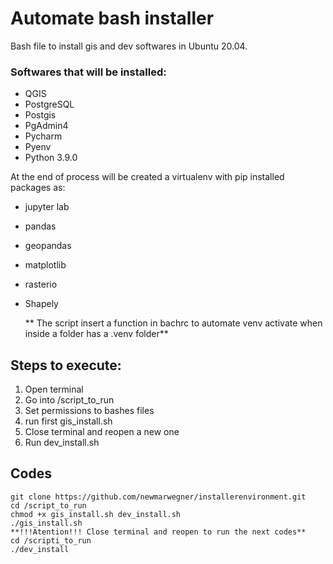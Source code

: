 # Automate bash installer   
Bash file to install gis and dev softwares in Ubuntu 20.04.

### Softwares that will be installed:
- QGIS
- PostgreSQL
- Postgis
- PgAdmin4
- Pycharm
- Pyenv
- Python 3.9.0

At the end of process will be created a virtualenv with pip installed packages as:
- jupyter lab
- pandas
- geopandas
- matplotlib
- rasterio
- Shapely


  ** The script insert a function in bachrc to automate venv activate when 
  inside a folder has a .venv folder**

## Steps to execute:
1. Open terminal
2. Go into /script_to_run
3. Set permissions to bashes files
4. run first gis_install.sh
5. Close terminal and reopen a new one
6. Run dev_install.sh

## Codes
```
git clone https://github.com/newmarwegner/installerenvironment.git
cd /script_to_run
chmod +x gis_install.sh dev_install.sh
./gis_install.sh
**!!!Atention!!! Close terminal and reopen to run the next codes**
cd /scripti_to_run
./dev_install
```
